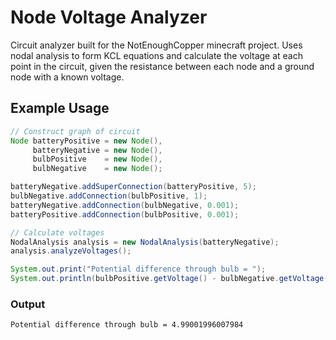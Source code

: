 # Node Voltage Analyzer

Circuit analyzer built for the NotEnoughCopper minecraft project.
Uses nodal analysis to form KCL equations and calculate the voltage at each point
in the circuit, given the resistance between each node and a ground node with
a known voltage.

## Example Usage

```java
// Construct graph of circuit
Node batteryPositive = new Node(),
     batteryNegative = new Node(),
     bulbPositive    = new Node(),
     bulbNegative    = new Node();

batteryNegative.addSuperConnection(batteryPositive, 5);
bulbNegative.addConnection(bulbPositive, 1);
batteryNegative.addConnection(bulbNegative, 0.001);
batteryPositive.addConnection(bulbPositive, 0.001);

// Calculate voltages
NodalAnalysis analysis = new NodalAnalysis(batteryNegative);
analysis.analyzeVoltages();

System.out.print("Potential difference through bulb = ");
System.out.println(bulbPositive.getVoltage() - bulbNegative.getVoltage());
```
### Output
```
Potential difference through bulb = 4.99001996007984
```